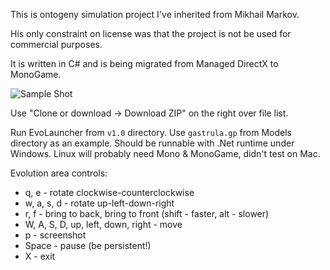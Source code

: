 This is ontogeny simulation project I've inherited from Mikhail Markov.

His only constraint on license was that the project is not be used for commercial purposes.

It is written in C# and is being migrated from Managed DirectX to MonoGame.

![Sample Shot](https://raw.github.com/alamar/EvoDevo3D/master/Shots/welcome.png)

Use "Clone or download -> Download ZIP" on the right over file list.

Run EvoLauncher from `v1.0` directory. Use `gastrula.gp` from Models directory as an example. Should be runnable with .Net runtime under Windows. Linux will probably need Mono & MonoGame, didn't test on Mac.

Evolution area controls:

* q, e - rotate clockwise-counterclockwise
* w, a, s, d - rotate up-left-down-right
* r, f - bring to back, bring to front (shift - faster, alt - slower)
* W, A, S, D, up, left, down, right - move
* p - screenshot
* Space - pause (be persistent!)
* X - exit
